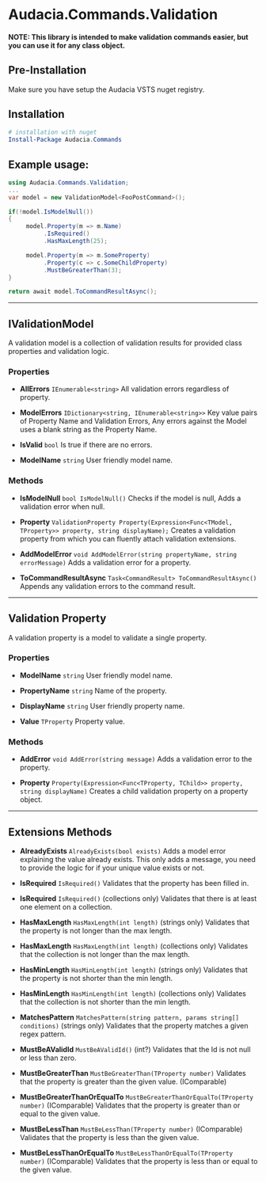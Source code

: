 # Audacia.Commands.Validation
#### **NOTE**: This library is intended to make validation commands easier, but you can use it for any class object.

## Pre-Installation
Make sure you have setup the Audacia VSTS nuget registry.

## Installation
```powershell
# installation with nuget
Install-Package Audacia.Commands
```

## Example usage:
```csharp
using Audacia.Commands.Validation;
...
var model = new ValidationModel<FooPostCommand>();

if(!model.IsModelNull())
{
     model.Property(m => m.Name)
          .IsRequired()
          .HasMaxLength(25);

     model.Property(m => m.SomeProperty)
          .Property(c => c.SomeChildProperty)
          .MustBeGreaterThan(3);
}

return await model.ToCommandResultAsync();
```

---

## IValidationModel
A validation model is a collection of validation results for provided class properties and validation logic.

### Properties
- **AllErrors** `IEnumerable<string>`
All validation errors regardless of property.

- **ModelErrors** `IDictionary<string, IEnumerable<string>>`
Key value pairs of Property Name and Validation Errors, 
Any errors against the Model uses a blank string as the Property Name.

- **IsValid** `bool`
Is true if there are no errors.

- **ModelName** `string`
User friendly model name.

### Methods
- **IsModelNull** `bool IsModelNull()`
Checks if the model is null,
Adds a validation error when null.

- **Property** `ValidationProperty Property(Expression<Func<TModel, TProperty>> property, string displayName);`
Creates a validation property from which you can fluently attach validation extensions.

- **AddModelError** `void AddModelError(string propertyName, string errorMessage)`
Adds a validation error for a property.

- **ToCommandResultAsync** `Task<CommandResult> ToCommandResultAsync()`
Appends any validation errors to the command result.

---

## Validation Property
A validation property is a model to validate a single property.

### Properties
- **ModelName** `string`
User friendly model name.

- **PropertyName** `string`
Name of the property.

- **DisplayName** `string`
User friendly property name.

- **Value** `TProperty`
Property value.

### Methods
- **AddError** `void AddError(string message)`
Adds a validation error to the property.

- **Property** `Property(Expression<Func<TProperty, TChild>> property, string displayName)`
Creates a child validation property on a property object.

---

## Extensions Methods

- **AlreadyExists** `AlreadyExists(bool exists)`
Adds a model error explaining the value already exists.
This only adds a message, you need to provide the logic for if your unique value exists or not.

- **IsRequired** `IsRequired()`
Validates that the property has been filled in.

- **IsRequired** `IsRequired()` (collections only)
Validates that there is at least one element on a collection.

- **HasMaxLength** `HasMaxLength(int length)` (strings only)
Validates that the property is not longer than the max length.

- **HasMaxLength** `HasMaxLength(int length)` (collections only)
Validates that the collection is not longer than the max length.

- **HasMinLength** `HasMinLength(int length)` (strings only)
Validates that the property is not shorter than the min length.

- **HasMinLength** `HasMinLength(int length)` (collections only)
Validates that the collection is not shorter than the min length.

- **MatchesPattern** `MatchesPattern(string pattern, params string[] conditions)` (strings only)
Validates that the property matches a given regex pattern.

- **MustBeAValidId** `MustBeAValidId()` (int?)
Validates that the Id is not null or less than zero.

- **MustBeGreaterThan** `MustBeGreaterThan(TProperty number)`
Validates that the property is greater than the given value. (IComparable)

- **MustBeGreaterThanOrEqualTo** `MustBeGreaterThanOrEqualTo(TProperty number)` (IComparable)
Validates that the property is greater than or equal to the given value.

- **MustBeLessThan** `MustBeLessThan(TProperty number)` (IComparable)
Validates that the property is less than the given value.

- **MustBeLessThanOrEqualTo** `MustBeLessThanOrEqualTo(TProperty number)` (IComparable)
Validates that the property is less than or equal to the given value.
